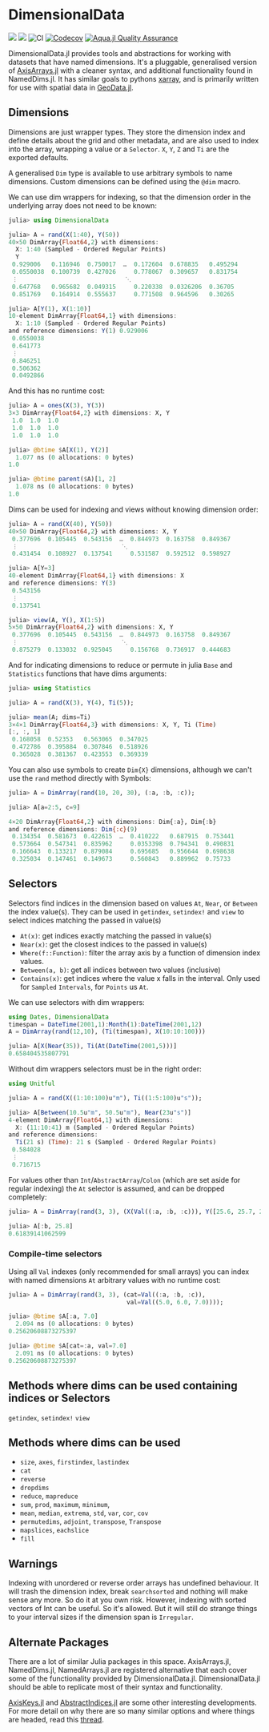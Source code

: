 # DimensionalData

[![](https://img.shields.io/badge/docs-stable-blue.svg)](https://rafaqz.github.io/DimensionalData.jl/stable)
[![](https://img.shields.io/badge/docs-dev-blue.svg)](https://rafaqz.github.io/DimensionalData.jl/dev)
![CI](https://github.com/rafaqz/DimensionalData.jl/workflows/CI/badge.svg)
[![Codecov](https://codecov.io/gh/rafaqz/DimensionalData.jl/branch/master/graph/badge.svg)](https://codecov.io/gh/rafaqz/DimensionalData.jl)
[![Aqua.jl Quality Assurance](https://img.shields.io/badge/Aqua.jl-%F0%9F%8C%A2-aqua.svg)](https://github.com/JuliaTesting/Aqua.jl)


DimensionalData.jl provides tools and abstractions for working with datasets
that have named dimensions. It's a pluggable, generalised version of
[AxisArrays.jl](https://github.com/JuliaArrays/AxisArrays.jl) with a cleaner
syntax, and additional functionality found in NamedDims.jl. It has similar
goals to pythons [xarray](http://xarray.pydata.org/en/stable/), and is primarily
written for use with spatial data in [GeoData.jl](https://github.com/rafaqz/GeoData.jl).


## Dimensions

Dimensions are just wrapper types. They store the dimension index
and define details about the grid and other metadata, and are also used
to index into the array, wrapping a value or a `Selector`.
`X`, `Y`, `Z` and `Ti` are the exported defaults.

A generalised `Dim` type is available to use arbitrary symbols to name dimensions.
Custom dimensions can be defined using the `@dim` macro.

We can use dim wrappers for indexing, so that the dimension order in the underlying array
does not need to be known:

```julia
julia> using DimensionalData

julia> A = rand(X(1:40), Y(50))
40×50 DimArray{Float64,2} with dimensions:
  X: 1:40 (Sampled - Ordered Regular Points)
  Y
 0.929006   0.116946  0.750017  …  0.172604  0.678835   0.495294
 0.0550038  0.100739  0.427026     0.778067  0.309657   0.831754
 ⋮                              ⋱
 0.647768   0.965682  0.049315     0.220338  0.0326206  0.36705
 0.851769   0.164914  0.555637     0.771508  0.964596   0.30265

julia> A[Y(1), X(1:10)]
10-element DimArray{Float64,1} with dimensions:
  X: 1:10 (Sampled - Ordered Regular Points)
and reference dimensions: Y(1) 0.929006
 0.0550038
 0.641773
 ⋮
 0.846251
 0.506362
 0.0492866
```

And this has no runtime cost:

```julia
julia> A = ones(X(3), Y(3))
3×3 DimArray{Float64,2} with dimensions: X, Y
 1.0  1.0  1.0
 1.0  1.0  1.0
 1.0  1.0  1.0

julia> @btime $A[X(1), Y(2)]
  1.077 ns (0 allocations: 0 bytes)
1.0

julia> @btime parent($A)[1, 2]
  1.078 ns (0 allocations: 0 bytes)
1.0
```

Dims can be used for indexing and views without knowing dimension order:

```julia
julia> A = rand(X(40), Y(50))
40×50 DimArray{Float64,2} with dimensions: X, Y
 0.377696  0.105445  0.543156  …  0.844973  0.163758  0.849367
 ⋮                             ⋱
 0.431454  0.108927  0.137541     0.531587  0.592512  0.598927

julia> A[Y=3]
40-element DimArray{Float64,1} with dimensions: X
and reference dimensions: Y(3)
 0.543156
 ⋮
 0.137541

julia> view(A, Y(), X(1:5))
5×50 DimArray{Float64,2} with dimensions: X, Y
 0.377696  0.105445  0.543156  …  0.844973  0.163758  0.849367
 ⋮                             ⋱
 0.875279  0.133032  0.925045     0.156768  0.736917  0.444683
```

And for indicating dimensions to reduce or permute in julia
`Base` and `Statistics` functions that have dims arguments:

```julia
julia> using Statistics

julia> A = rand(X(3), Y(4), Ti(5));

julia> mean(A; dims=Ti)
3×4×1 DimArray{Float64,3} with dimensions: X, Y, Ti (Time)
[:, :, 1]
 0.168058  0.52353   0.563065  0.347025
 0.472786  0.395884  0.307846  0.518926
 0.365028  0.381367  0.423553  0.369339
```

You can also use symbols to create `Dim{X}` dimensions,
although we can't use the `rand` method directly with Symbols:

```julia
julia> A = DimArray(rand(10, 20, 30), (:a, :b, :c));

julia> A[a=2:5, c=9]

4×20 DimArray{Float64,2} with dimensions: Dim{:a}, Dim{:b}
and reference dimensions: Dim{:c}(9)
 0.134354  0.581673  0.422615  …  0.410222   0.687915  0.753441
 0.573664  0.547341  0.835962     0.0353398  0.794341  0.490831
 0.166643  0.133217  0.879084     0.695685   0.956644  0.698638
 0.325034  0.147461  0.149673     0.560843   0.889962  0.75733
```

## Selectors

Selectors find indices in the dimension based on values `At`, `Near`, or
`Between` the index value(s). They can be used in `getindex`, `setindex!` and
`view` to select indices matching the passed in value(s)

- `At(x)`: get indices exactly matching the passed in value(s)
- `Near(x)`: get the closest indices to the passed in value(s)
- `Where(f::Function)`: filter the array axis by a function of dimension
  index values.
- `Between(a, b)`: get all indices between two values (inclusive)
- `Contains(x)`: get indices where the value x falls in the interval.
  Only used for `Sampled` `Intervals`, for `Points` us `At`.

We can use selectors with dim wrappers:

```julia
using Dates, DimensionalData
timespan = DateTime(2001,1):Month(1):DateTime(2001,12)
A = DimArray(rand(12,10), (Ti(timespan), X(10:10:100)))

julia> A[X(Near(35)), Ti(At(DateTime(2001,5)))]
0.658404535807791
```

Without dim wrappers selectors must be in the right order:

```julia
using Unitful

julia> A = rand(X((1:10:100)u"m"), Ti((1:5:100)u"s"));

julia> A[Between(10.5u"m", 50.5u"m"), Near(23u"s")]
4-element DimArray{Float64,1} with dimensions:
  X: (11:10:41) m (Sampled - Ordered Regular Points)
and reference dimensions:
  Ti(21 s) (Time): 21 s (Sampled - Ordered Regular Points)
 0.584028
 ⋮
 0.716715
```

For values other than `Int`/`AbstractArray`/`Colon` (which are set aside for
regular indexing) the `At` selector is assumed, and can be dropped completely:

```julia
julia> A = DimArray(rand(3, 3), (X(Val((:a, :b, :c))), Y([25.6, 25.7, 25.8])));

julia> A[:b, 25.8]
0.61839141062599
```

### Compile-time selectors

Using all `Val` indexes (only recommended for small arrays)
you can index with named dimensions `At` arbitrary values with no
runtime cost:

```julia
julia> A = DimArray(rand(3, 3), (cat=Val((:a, :b, :c)),
                                 val=Val((5.0, 6.0, 7.0))));

julia> @btime $A[:a, 7.0]
  2.094 ns (0 allocations: 0 bytes)
0.25620608873275397

julia> @btime $A[cat=:a, val=7.0]
  2.091 ns (0 allocations: 0 bytes)
0.25620608873275397
```


## Methods where dims can be used containing indices or Selectors

`getindex`, `setindex!` `view`

## Methods where dims can be used

- `size`, `axes`, `firstindex`, `lastindex`
- `cat`
- `reverse`
- `dropdims`
- `reduce`, `mapreduce`
- `sum`, `prod`, `maximum`, `minimum`,
- `mean`, `median`, `extrema`, `std`, `var`, `cor`, `cov`
- `permutedims`, `adjoint`, `transpose`, `Transpose`
- `mapslices`, `eachslice`
- `fill`

## Warnings

Indexing with unordered or reverse order arrays has undefined behaviour.
It will trash the dimension index, break `searchsorted` and nothing will make
sense any more. So do it at you own risk. However, indexing with sorted vectors
of Int can be useful. So it's allowed. But it will still do strange things
to your interval sizes if the dimension span is `Irregular`.


## Alternate Packages

There are a lot of similar Julia packages in this space. AxisArrays.jl, NamedDims.jl, NamedArrays.jl are registered alternative that each cover some of the functionality provided by DimensionalData.jl. DimensionalData.jl should be able to replicate most of their syntax and functionality.

[AxisKeys.jl](https://github.com/mcabbott/AxisKeys.jl) and [AbstractIndices.jl](https://github.com/Tokazama/AbstractIndices.jl) are some other interesting developments. For more detail on why there are so many similar options and where things are headed, read this [thread](https://github.com/JuliaCollections/AxisArraysFuture/issues/1).
